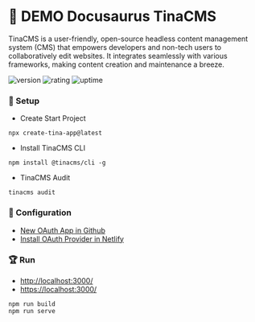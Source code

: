 # 🎉 DEMO Docusaurus TinaCMS

TinaCMS is a user-friendly, open-source headless content management system (CMS) that empowers developers and non-tech users to collaboratively edit websites. It integrates seamlessly with various frameworks, making content creation and maintenance a breeze.

![version](https://img.shields.io/badge/version-1.0-blue)
![rating](https://img.shields.io/badge/rating-★★★★★-yellow)
![uptime](https://img.shields.io/badge/uptime-100%25-brightgreen)

### 🚀 Setup

- Create Start Project

```
npx create-tina-app@latest
```

- Install TinaCMS CLI

```
npm install @tinacms/cli -g
```

- TinaCMS Audit

```
tinacms audit
```

### 🔑 Configuration

- [New OAuth App in Github](https://github.com/settings/developers)
- [Install OAuth Provider in Netlify](https://app.netlify.com/)

### 🏆 Run

- [http://localhost:3000/](http://localhost:3000/)
- [https://localhost:3000/](https://localhost:3000/)

```
npm run build
npm run serve
```